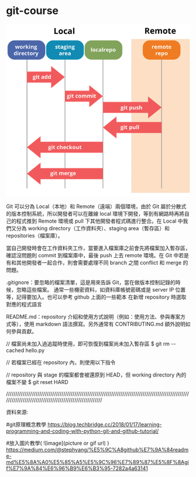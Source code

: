 # git-course

![image](https://github.com/JasonHuang1019/git-course/blob/main/git-workflow.png)

Git 可以分為 Local（本地）和 Remote（遠端）兩個環境，由於 Git 屬於分散式的版本控制系統，所以開發者可以在離線 local 環境下開發，等到有網路時再將自己的程式推到 Remote 環境或 pull 下其他開發者程式碼進行整合。在 Local 中我們又分為 working directory（工作資料夾）、staging area（暫存區）和 repositories（檔案庫）。

當自己開發時會在工作資料夾工作，當要進入檔案庫之前會先將檔案加入暫存區，確認沒問題則 commit 到檔案庫中，最後 push 上去 remote 環境。在 Git 中若是有和其他開發者一起合作，則會需要處理不同 branch 之間 conflict 和 merge 的問題。

.gitignore：要忽略的檔案清單，這是用來告訴 Git，當在做版本控制記錄的時候，忽略這些檔案。
通常一些機密資料，如資料庫帳號密碼或是 server IP 位置等，記得要加入。也可以參考 github 上面的一些範本 在新增 repository 時選取對應的程式語言

README.md：repository 介紹和使用方式說明（例如：使用方法、參與專案方式等），使用 markdown 語法撰寫。另外通常有 CONTRIBUTING.md 額外說明如何參與貢獻。


 // 檔案尚未加入過追蹤時使用，即可恢復到檔案尚未加入暫存區
 $ git rm --cached hello.py


 // 若檔案已經在 repository 內，則使用以下指令
 
 
 // repository 與 stage 的檔案都會被還原到 HEAD，但 working directory 內的檔案不變
 $ git reset HARD





///////////////////////////////////////////////////////////////////////////////////////////////////////////////////////////////////////////////////////

資料來源:

#git原理概念教學
https://blog.techbridge.cc/2018/01/17/learning-programming-and-coding-with-python-git-and-github-tutorial/

#放入圖片教學(  ![image](picture or gif url)  )
https://medium.com/@stephyang/%E5%9C%A8github%E7%9A%84readme-md%E5%8A%A0%E5%85%A5%E5%9C%96%E7%89%87%E5%8F%8Agif%E7%9A%84%E6%96%B9%E6%B3%95-7282a4a63141
